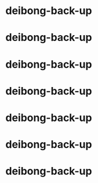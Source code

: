 # deibong-back-up
# deibong-back-up
# deibong-back-up
# deibong-back-up
# deibong-back-up
# deibong-back-up
# deibong-back-up
